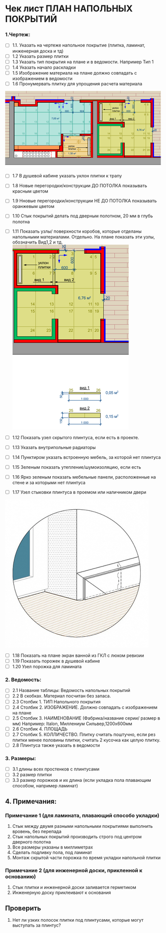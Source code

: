 # Чек лист ПЛАН НАПОЛЬНЫХ ПОКРЫТИЙ

### 1.Чертеж:

-   [ ] 1.1. Указать на чертеже напольное покрытие (плитка, ламинат, инженерная доска и тд)
-   [ ] 1.2 Указать размер плитки
-   [ ] 1.3 Указать тип покрытия на плане и в ведомости. Например Тип 1
-   [ ] 1.4 Указать начало раскладки
-   [ ] 1.5 Изображение материала на плане должно совпадать с изображением в ведомости
-   [ ] 1.6 Пронумервать плитку для упрощения расчета материала

![Первая картинка](https://github.com/Neoluxer/design_studio/blob/main/Untitled.png)

-   [ ] 1.7 В душевой кабине указать уклон плитки к трапу
-   [ ] 1.8 Новые перегородки/конструкции ДО ПОТОЛКА показывать красным цветом
-   [ ] 1.9 Нновые перегородки/конструкции НЕ ДО ПОТОЛКА показывать оранжевым цветом
-   [ ] 1.10 Стык покрытий делать под дверным полотном, 20 мм в глубь полотна
-   [ ] 1.11 Показать узлы/ поверхности коробов, которые отделаны напольными материалами. Отдельно. На плане показать эти узлы, обозначить Вид1,2 и тд.
![Вторая картинка](https://github.com/Neoluxer/design_studio/blob/main/Untitled2.png)

-   [ ] 1.12 Показать узел скрытого плинтуса, если есть в проекте.
-   [ ] 1.13 Указать внутрипольные радиаторы
-   [ ] 1.14 Пунктиром указать встроенную мебель, за которой нет плинтуса
-   [ ] 1.15 Зеленым показать утепление/шумоизоляцию, если есть
-   [ ] 1.16 Ярко зеленым показать мебельные панели, расположенные на стене и за которыми нет плинтуса
-   [ ] 1.17 Узел стыковки плинтуса в проемом или наличником двери

![Третья картинка](https://github.com/Neoluxer/design_studio/blob/main/Untitled3.png)
-   [ ] 1.18 Показать на плане экран ванной из ГКЛ с люком ревизии
-   [ ] 1.19 Показать порожек в душевой кабине
-   [ ] 1.20 Узел порожка для ламината

### 2. Ведомость:

-   [ ] 2.1 Название таблицы: Ведомость напольных покрытий
-   [ ] 2.2 В скобках. Материал посчитан без запаса.
-   [ ] 2.3 Столбик 1. ТИП Напольного покрытия
-   [ ] 2.4 Столбик 2. ИЗОБРАЖЕНИЕ. Должно совпадать с изображением на плане
-   [ ] 2.5 Столбик 3. НАИМЕНОВАНИЕ (Фабрика/название серии/ размер в мм) Например: Italon, Миллениум Сильвер,1200х600мм
-   [ ] 2.6 Столбик 4. ПЛОЩАДЬ
-   [ ] 2.7 Столбик 5. КОЛЛИЧЕСТВО. Плитку считать поштучно, если рез плитки менее половины плитки, считать 2 кусочка как целую плитку.
-   [ ] 2.8 Плинтуса также указать в ведомости

### 3. Размеры:

-   [ ] 3.1 длины всех простенков с плинтусами
-   [ ] 3.2 размер плитки
-   [ ] 3.3 размер порожков и их длина (если укладка пола плавающим способом, например ламинат)

## 4. Примечания:

### Примечание 1 (для ламината, плавающий способо укладки)

1.  Стык между двумя разными напольными покрытиями выполнить вровень, без перепада
2.  Стык напольных покрытий производить строго под центром дверного полотна
3.  Все размеры указаны в миллиметрах
4.  Сделать подливку пола, под ламинат
5.  Монтаж скрытой части порожка по время укладки напольной плитки

### Примечание 2 (для инженерной доски, прикленной к основанию)

1.  Стык плитки и инженерной доски заливается герметиком
2.  Инженерную доску приклеивают к основания

## Проверить
1.  Нет ли узких полосок плитки под плинтусами, которые могут выступать за плинтус?